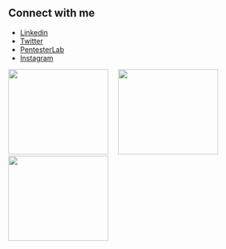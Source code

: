 

## Connect with me
- [Linkedin](https://www.linkedin.com/in/ishika-sharma-525a68210/)
- [Twitter](https://twitter.com/chmodx1sh)
- [PentesterLab](https://pentesterlab.com/profile/chmodx1sh)
-  [Instagram](https://www.instagram.com/chmodx1sh/)




<div>
<img width="200px" height="170px" src="https://assets.pentesterlab.com/badges/recon.png" style="margin-right:1rem  ; width: 200px ; height:170px" />
<img width="200px" height="170px" src="https://assets.pentesterlab.com/badges/introduction.png" style="margin-right:1rem ; width: 200px ; height:170px" />
<img width="200px" height="170px" src="https://assets.pentesterlab.com/badges/http.png" style="margin-right:1rem: width: 200px ; height:170px" />
</div>